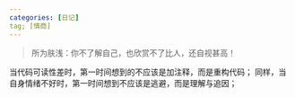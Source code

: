 ```yaml
---
categories: [日记]
tag; [情商]
---
```

 

> 所为肤浅：你不了解自己，也欣赏不了比人，还自视甚高！

当代码可读性差时，第一时间想到的不应该是加注释，而是重构代码；
同样，当自身情绪不好时，第一时间想到不应该是逃避，而是理解与追因；
